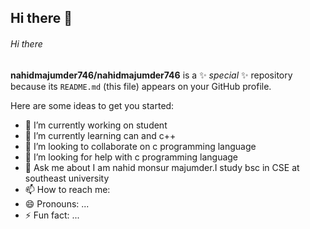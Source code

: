 ## Hi there 👋
###### Hi there

**nahidmajumder746/nahidmajumder746** is a ✨ _special_ ✨ repository because its `README.md` (this file) appears on your GitHub profile.

Here are some ideas to get you started:

- 🔭 I’m currently working on student
- 🌱 I’m currently learning can and c++
- 👯 I’m looking to collaborate on c programming language
- 🤔 I’m looking for help with c programming language
- 💬 Ask me about I am nahid monsur majumder.I study bsc in CSE at southeast university
- 📫 How to reach me: 
- 😄 Pronouns: ...
- ⚡ Fun fact: ...

